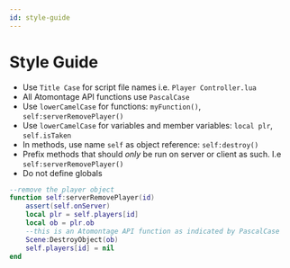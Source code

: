 ```yaml
---
id: style-guide
---
```


# Style Guide
* Use `Title Case` for script file names i.e. `Player Controller.lua`
* All Atomontage API functions use `PascalCase` 
* Use `lowerCamelCase` for functions: `myFunction()`, `self:serverRemovePlayer()`
* Use `lowerCamelCase` for variables and member variables: `local plr`, `self.isTaken`
* In methods, use name `self` as object reference: `self:destroy()`
* Prefix methods that should *only* be run on server or client as such. I.e `self:serverRemovePlayer()`
* Do not define globals

```lua
--remove the player object
function self:serverRemovePlayer(id)
    assert(self.onServer)
    local plr = self.players[id]
    local ob = plr.ob
    --this is an Atomontage API function as indicated by PascalCase
    Scene:DestroyObject(ob)
    self.players[id] = nil
end
```
